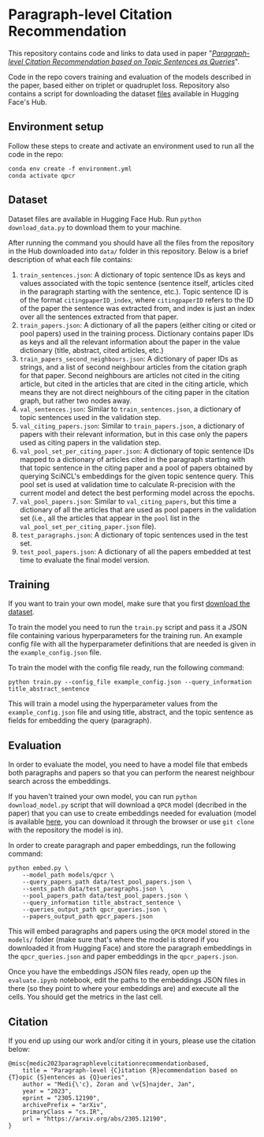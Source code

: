 # Paragraph-level Citation Recommendation

This repository contains code and links to data used in paper "[*Paragraph-level Citation Recommendation
based on Topic Sentences as Queries*](https://arxiv.org/abs/2305.12190)".

Code in the repo covers training and evaluation of the models described in the paper, based either on triplet or quadruplet loss. Repository also contains a script for downloading the dataset [files](https://huggingface.co/datasets/zmedic/qpcr/tree/main) available in Hugging Face's Hub.


## Environment setup

Follow these steps to create and activate an environment used to run all the code in the repo:
```
conda env create -f environment.yml
conda activate qpcr
```
## Dataset

Dataset files are available in Hugging Face Hub. Run `python download_data.py` to download them to your machine.

After running the command you should have all the files from the repository in the Hub downloaded into `data/` folder in this repository. Below is a brief description of what each file contains:
1. `train_sentences.json`: A dictionary of topic sentence IDs as keys and values associated with the topic sentence (sentence itself, articles cited in the paragraph starting with the sentence, etc.). Topic sentence ID is of the format `citingpaperID_index`, where `citingpaperID` refers to the ID of the paper the sentence was extracted from, and index is just an index over all the sentences extracted from that paper.
2. `train_papers.json`: A dictionary of all the papers (either citing or cited or pool papers) used in the training process. Dictionary contains paper IDs as keys and all the relevant information about the paper in the value dictionary (title, abstract, cited articles, etc.)
3. `train_papers_second_neighbours.json`: A dictionary of paper IDs as strings, and a list of second neighbour articles from the citation graph for that paper. Second neighbours are articles not cited in the citing article, but cited in the articles that are cited in the citing article, which means they are not direct neighbours of the citing paper in the citation graph, but rather two nodes away.
4. `val_sentences.json`: Similar to `train_sentences.json`, a dictionary of topic sentences used in the validation step.
5. `val_citing_papers.json`: Similar to `train_papers.json`, a dictionary of papers with their relevant information, but in this case only the papers used as citing papers in the validation step.
6. `val_pool_set_per_citing_paper.json`: A dictionary of topic sentence IDs mapped to a dictionary of articles cited in the paragraph starting with that topic sentence in the citing paper and a pool of papers obtained by querying SciNCL's embeddings for the given topic sentence query. This pool set is used at validation time to calculate R-precision with the current model and detect the best performing model across the epochs.
7. `val_pool_papers.json`: Similar to `val_citing_papers`, but this time a dictionary of all the articles that are used as pool papers in the validation set (i.e., all the articles that appear in the `pool` list in the `val_pool_set_per_citing_paper.json` file).
8. `test_paragraphs.json`: A dictionary of topic sentences used in the test set.
9. `test_pool_papers.json`: A dictionary of all the papers embedded at test time to evaluate the final model version.

## Training

If you want to train your own model, make sure that you first [download the dataset](#dataset).

To train the model you need to run the `train.py` script and pass it a JSON file containing various hyperparameters for the training run. An example config file with all the hyperparameter definitions that are needed is given in the `example_config.json` file.

To train the model with the config file ready, run the following command:
```
python train.py --config_file example_config.json --query_information title_abstract_sentence
```
This will train a model using the hyperparameter values from the `example_config.json` file and using title, abstract, and the topic sentence as fields for embedding the query (paragraph).

## Evaluation

In order to evaluate the model, you need to have a model file that embeds both paragraphs and papers so that you can perform the nearest neighbour search across the embeddings. 

If you haven't trained your own model, you can run `python download_model.py` script that will download a `QPCR` model (decribed in the paper) that you can use to create embeddings needed for evaluation (model is available [here](https://huggingface.co/zmedic/qpcr/tree/main), you can download it through the browser or use `git clone` with the repository the model is in).

In order to create paragraph and paper embeddings, run the following command:
```
python embed.py \
    --model_path models/qpcr \
    --query_papers_path data/test_pool_papers.json \
    --sents_path data/test_paragraphs.json \
    --pool_papers_path data/test_pool_papers.json \
    --query_information title_abstract_sentence \
    --queries_output_path qpcr_queries.json \
    --papers_output_path qpcr_papers.json 
```
This will embed paragraphs and papers using the `QPCR` model stored in the `models/` folder (make sure that's where the model is stored if you downloaded it from Hugging Face) and store the paragraph embeddings in the `qpcr_queries.json` and paper embeddings in the `qpcr_papers.json`.

Once you have the embeddings JSON files ready, open up the `evaluate.ipynb` notebook, edit the paths to the embeddings JSON files in there (so they point to where your embeddings are) and execute all the cells. You should get the metrics in the last cell.

## Citation

If you end up using our work and/or citing it in yours, please use the citation below:
```
@misc{medic2023paragraphlevelcitationrecommendationbased,
    title = "Paragraph-level {C}itation {R}ecommendation based on {T}opic {S}entences as {Q}ueries", 
    author = "Medi{\'c}, Zoran and \v{S}najder, Jan",
    year = "2023",
    eprint = "2305.12190",
    archivePrefix = "arXiv",
    primaryClass = "cs.IR",
    url = "https://arxiv.org/abs/2305.12190", 
}
```
